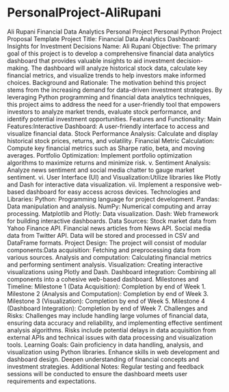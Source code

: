 # PersonalProject-AliRupani
Ali Rupani Financial Data Analytics Personal Project
Personal Python Project Proposal Template
Project Title:
Financial Data Analytics Dashboard: Insights for Investment Decisions
Name:
Ali Rupani
Objective:
The primary goal of this project is to develop a comprehensive financial data analytics dashboard that provides valuable insights to aid investment decision-making. The dashboard will analyze historical stock data, calculate key financial metrics, and visualize trends to help investors make informed choices.
Background and Rationale:
The motivation behind this project stems from the increasing demand for data-driven investment strategies. By leveraging Python programming and financial data analytics techniques, this project aims to address the need for a user-friendly tool that empowers investors to analyze market trends, evaluate stock performance, and identify potential investment opportunities.
Features and Functionality:
Main Features:Interactive Dashboard: A user-friendly interface to access and visualize financial data.
Stock Performance Analysis: Calculate and display historical stock prices, returns, and volatility.
Financial Metric Calculation: Compute key financial metrics such as Sharpe ratio, beta, and moving averages.
Portfolio Optimization: Implement portfolio optimization algorithms to maximize returns and minimize risk.
 v. Sentiment Analysis: Analyze news sentiment and social media chatter to gauge market sentiment.
 vi. User Interface (UI) and Visualization:Utilize libraries like Plotly and Dash for interactive data visualization.
 vii. Implement a responsive web-based dashboard for easy access across devices.
Technologies and Libraries:
Python: Programming language for project development.
Pandas: Data manipulation and analysis.
NumPy: Numerical computing and array processing.
Matplotlib and Plotly: Data visualization.
Dash: Web framework for building interactive dashboards.
Data Sources:
Stock market data from Yahoo Finance API.
Financial news articles from News API.
Social media data from Twitter API.
Data will be stored and processed in CSV and DataFrame formats.
Project Design:
The project will consist of modular components:Data acquisition: Fetching and preprocessing data from various sources.
Analysis and computation: Calculating financial metrics and performing sentiment analysis.
Visualization: Creating interactive visualizations using Plotly and Dash.
Dashboard integration: Combining all components into a cohesive web-based dashboard.
Milestones and Timeline:
Milestone 1 (Data Acquisition): Completion by end of Week 1.
Milestone 2 (Analysis and Computation): Completion by end of Week 3.
Milestone 3 (Visualization): Completion by end of Week 5.
Milestone 4 (Dashboard Integration): Completion by end of Week 7.
Challenges and Risks:
Challenges may include handling large volumes of financial data, ensuring data accuracy and reliability, and implementing effective sentiment analysis algorithms.
Risks include potential delays in data acquisition from external APIs and technical issues with data processing and visualization tools.
Learning Goals:
Gain proficiency in data handling, analysis, and visualization using Python libraries.
Enhance skills in web development and dashboard design.
Deepen understanding of financial concepts and investment strategies.
Additional Notes:
Regular testing and feedback sessions will be conducted to ensure the dashboard meets user requirements and expectations.
